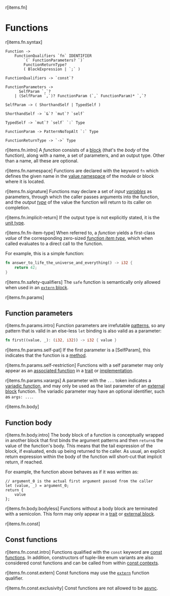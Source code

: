 r[items.fn]
# Functions

r[items.fn.syntax]
```grammar,items
Function ->
    FunctionQualifiers `fn` IDENTIFIER
        `(` FunctionParameters? `)`
        FunctionReturnType?
        ( BlockExpression | `;` )

FunctionQualifiers -> `const`? 

FunctionParameters ->
      SelfParam `,`?
    | (SelfParam `,`)? FunctionParam (`,` FunctionParam)* `,`?

SelfParam -> ( ShorthandSelf | TypedSelf )

ShorthandSelf -> `&`? `mut`? `self`

TypedSelf -> `mut`? `self` `:` Type

FunctionParam -> PatternNoTopAlt `:` Type

FunctionReturnType -> `->` Type
```

r[items.fn.intro]
A _function_ consists of a [block] (that's the _body_ of the function),
along with a name, a set of parameters, and an output type.
Other than a name, all these are optional.

r[items.fn.namespace]
Functions are declared with the keyword `fn` which defines the given name in the [value namespace] of the module or block where it is located.

r[items.fn.signature]
Functions may declare a set of *input* [*variables*][variables] as parameters, through which the caller passes arguments into the function, and the *output* [*type*][type] of the value the function will return to its caller on completion.

r[items.fn.implicit-return]
If the output type is not explicitly stated, it is the [unit type].

r[items.fn.fn-item-type]
When referred to, a _function_ yields a first-class *value* of the corresponding zero-sized [*function item type*], which when called evaluates to a direct call to the function.

For example, this is a simple function:
```rust
fn answer_to_life_the_universe_and_everything() -> i32 {
    return 42;
}
```

r[items.fn.safety-qualifiers]
The `safe` function is semantically only allowed when used in an [`extern` block].

r[items.fn.params]
## Function parameters

r[items.fn.params.intro]
Function parameters are irrefutable [patterns], so any pattern that is valid in
an else-less `let` binding is also valid as a parameter:

```rust
fn first((value, _): (i32, i32)) -> i32 { value }
```

r[items.fn.params.self-pat]
If the first parameter is a [SelfParam], this indicates that the function is a
[method].

r[items.fn.params.self-restriction]
Functions with a self parameter may only appear as an [associated
function] in a [trait] or [implementation].

r[items.fn.params.varargs]
A parameter with the `...` token indicates a [variadic function], and may only
be used as the last parameter of an [external block] function. The variadic
parameter may have an optional identifier, such as `args: ...`.

r[items.fn.body]
## Function body

r[items.fn.body.intro]
The body block of a function is conceptually wrapped in another block that first binds the
argument patterns and then `return`s the value of the function's body. This
means that the tail expression of the block, if evaluated, ends up being
returned to the caller. As usual, an explicit return expression within
the body of the function will short-cut that implicit return, if reached.

For example, the function above behaves as if it was written as:

<!-- ignore: example expansion -->
```rust,ignore
// argument_0 is the actual first argument passed from the caller
let (value, _) = argument_0;
return {
    value
};
```

r[items.fn.body.bodyless]
Functions without a body block are terminated with a semicolon. This form
may only appear in a [trait] or [external block].


r[items.fn.const]
## Const functions

r[items.fn.const.intro]
Functions qualified with the `const` keyword are [const functions]. In addition, constructors of tuple-like enum variants are also considered const functions and can be called from within [const contexts].

r[items.fn.const.extern]
Const functions may use the [`extern`] function qualifier.

r[items.fn.const.exclusivity]
Const functions are not allowed to be [async](#async-functions).

[const contexts]: ../const_eval.md#const-context
[const functions]: ../const_eval.md#const-functions
[tuple struct]: structs.md
[tuple variant]: enumerations.md
[`extern`]: #extern-function-qualifier
[external block]: external-blocks.md
[path]: ../paths.md
[block]: ../expressions/block-expr.md
[variables]: ../variables.md
[type]: ../types.md#type-expressions
[unit type]: ../types/tuple.md
[*function item type*]: ../types/function-item.md
[Trait]: traits.md
[attributes]: ../attributes.md
[`cfg`]: ../conditional-compilation.md#the-cfg-attribute
[`cfg_attr`]: ../conditional-compilation.md#the-cfg_attr-attribute
[the lint check attributes]: ../attributes/diagnostics.md#lint-check-attributes
[the procedural macro attributes]: ../procedural-macros.md
[the testing attributes]: ../attributes/testing.md
[the optimization hint attributes]: ../attributes/codegen.md#optimization-hints
[`deprecated`]: ../attributes/diagnostics.md#the-deprecated-attribute
[`doc`]: ../../rustdoc/the-doc-attribute.html
[`must_use`]: ../attributes/diagnostics.md#the-must_use-attribute
[patterns]: ../patterns.md
[`export_name`]: ../abi.md#the-export_name-attribute
[`link_section`]: ../abi.md#the-link_section-attribute
[`no_mangle`]: ../abi.md#the-no_mangle-attribute
[built-in attributes]: ../attributes.md#built-in-attributes-index
[trait item]: traits.md
[method]: associated-items.md#methods
[associated function]: associated-items.md#associated-functions-and-methods
[implementation]: implementations.md
[value namespace]: ../names/namespaces.md
[variadic function]: external-blocks.md#variadic-functions
[`extern` block]: external-blocks.md
